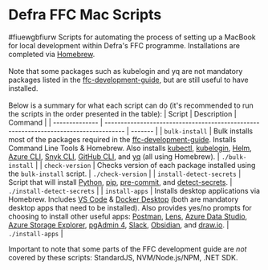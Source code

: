 # Defra FFC Mac Scripts

#fiuewgbfiurw
Scripts for automating the process of setting up a MacBook for local development within Defra's FFC programme. Installations are completed via [Homebrew](https://brew.sh/).<br><br> Note that some packages such as kubelogin and yq are not mandatory packages listed in the [ffc-development-guide](https://github.com/DEFRA/ffc-development-guide/blob/main/docs/local-development-setup/index.md), but are still useful to have installed.<br><br> Below is a summary for what each script can do (it's recommended to run the scripts in the order presented in the table):
| Script | Description | Command |
| -------------- | ------------------------------------------------------------------------------------ | ------- |
| `bulk-install` | Bulk installs most of the packages required in the [ffc-development-guide](https://github.com/DEFRA/ffc-development-guide/blob/main/docs/local-development-setup/index.md). Installs Command Line Tools & Homebrew. Also installs [kubectl](https://kubernetes.io/docs/tasks/tools/install-kubectl-macos/), [kubelogin](https://azure.github.io/kubelogin/install.html), [Helm](https://helm.sh/docs/intro/install/), [Azure CLI](https://learn.microsoft.com/en-us/cli/azure/install-azure-cli-macos), [Snyk CLI](https://docs.snyk.io/snyk-cli/install-or-update-the-snyk-cli#install-with-homebrew-macos-linux), [GitHub CLI](https://github.com/cli/cli), and [yq](https://github.com/mikefarah/yq) (all using Homebrew). | `./bulk-install` |
| `check-version` | Checks version of each package installed using the `bulk-install` script. | `./check-version` |
| `install-detect-secrets` | Script that will install [Python](https://www.python.org/), [pip](https://github.com/pypa/pip), [pre-commit](https://pre-commit.com/), and [detect-secrets](https://github.com/Yelp/detect-secrets). | `./install-detect-secrets` |
| `install-apps` | Installs desktop applications via Homebrew. Includes [VS Code](https://code.visualstudio.com/) & [Docker Desktop](https://www.docker.com/products/docker-desktop/) (both are mandatory desktop apps that need to be installed). Also provides yes/no prompts for choosing to install other useful apps: [Postman](https://www.postman.com/), [Lens](https://k8slens.dev/), [Azure Data Studio](https://learn.microsoft.com/en-us/azure-data-studio/download-azure-data-studio?tabs=win-install%2Cwin-user-install%2Credhat-install%2Cwindows-uninstall%2Credhat-uninstall), [Azure Storage Explorer](https://azure.microsoft.com/en-gb/free/storage/search/?ef_id=_k_Cj0KCQjw6uWyBhD1ARIsAIMcADr3pPhcd4tuNi45EqIve03G9HkloRl_VklBtaCqR8cQ3BktkTEhy20aArY_EALw_wcB_k_&OCID=AIDcmm3bvqzxp1_SEM__k_Cj0KCQjw6uWyBhD1ARIsAIMcADr3pPhcd4tuNi45EqIve03G9HkloRl_VklBtaCqR8cQ3BktkTEhy20aArY_EALw_wcB_k_&gad_source=1&gclid=Cj0KCQjw6uWyBhD1ARIsAIMcADr3pPhcd4tuNi45EqIve03G9HkloRl_VklBtaCqR8cQ3BktkTEhy20aArY_EALw_wcB), [pgAdmin 4](https://www.pgadmin.org/), [Slack](https://slack.com/intl/en-gb/), [Obsidian](https://obsidian.md/), and [draw.io](https://www.drawio.com/). | `./install-apps` |

Important to note that some parts of the FFC development guide are _not_ covered by these scripts: StandardJS, NVM/Node.js/NPM, .NET SDK.
